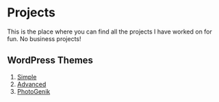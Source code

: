 # Projects
This is the place where you can find all the projects I have worked on for fun. No business projects!

## WordPress Themes
1. [Simple](WordPress%20Themes/Simple/)
2. [Advanced](WordPress%20Themes/Advanced/)
3. [PhotoGenik](WordPress%20Themes/PhotoGenik/)
